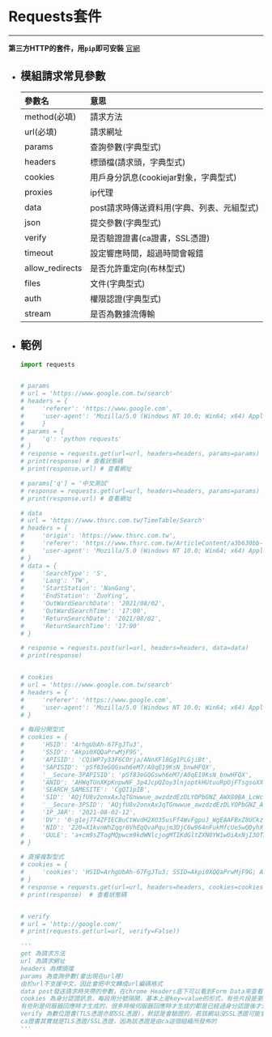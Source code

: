 # Requests套件
---

**第三方HTTP的套件，用`pip`即可安裝**
[官網](https://docs.python-requests.org/en/master/)

+ ## 模組請求常見參數
    | 參數名          | 意思                                       |
    | :-------------- | :----------------------------------------- |
    | method(必填)    | 請求方法                                   |
    | url(必填)       | 請求網址                                   |
    | params          | 查詢參數(字典型式)                         |
    | headers         | 標頭檔(請求頭，字典型式)                   |
    | cookies         | 用戶身分訊息(cookiejar對象，字典型式)      |
    | proxies         | ip代理                                     |
    | data            | post請求時傳送資料用(字典、列表、元組型式) |
    | json            | 提交參數(字典型式)                         |
    | verify          | 是否驗證證書(ca證書，SSL憑證)              |
    | timeout         | 設定響應時間，超過時間會報錯               |
    | allow_redirects | 是否允許重定向(布林型式)                   |
    | files           | 文件(字典型式)                             |
    | auth            | 權限認證(字典型式)                         |
    | stream          | 是否為數據流傳輸                           |

+ ## 範例
    ```python
    import requests


    # params
    # url = 'https://www.google.com.tw/search'
    # headers = {
    #     'referer': 'https://www.google.com',
    #     'user-agent': 'Mozilla/5.0 (Windows NT 10.0; Win64; x64) AppleWebKit/537.36 (KHTML, like Gecko) Chrome/92.0.4515.107 Safari/537.36'
    #     }
    # params = {
    #     'q': 'python requests'
    # }
    # response = requests.get(url=url, headers=headers, params=params)
    # print(response) # 查看狀態碼
    # print(response.url) # 查看網址

    # params['q'] = '中文測試'
    # response = requests.get(url=url, headers=headers, params=params)
    # print(response.url) # 查看網址

    # data
    # url = 'https://www.thsrc.com.tw/TimeTable/Search'
    # headers = {
    #     'origin': 'https://www.thsrc.com.tw',
    #     'referer': 'https://www.thsrc.com.tw/ArticleContent/a3b630bb-1066-4352-a1ef-58c7b4e8ef7c',
    #     'user-agent': 'Mozilla/5.0 (Windows NT 10.0; Win64; x64) AppleWebKit/537.36 (KHTML, like Gecko) Chrome/92.0.4515.107 Safari/537.36'
    # }
    # data = {
    #     'SearchType': 'S',
    #     'Lang': 'TW',
    #     'StartStation': 'NanGang',
    #     'EndStation': 'ZuoYing',
    #     'OutWardSearchDate': '2021/08/02',
    #     'OutWardSearchTime': '17:00',
    #     'ReturnSearchDate': '2021/08/02',
    #     'ReturnSearchTime': '17:00'
    # }

    # response = requests.post(url=url, headers=headers, data=data)
    # print(response)


    # cookies
    # url = 'https://www.google.com.tw/search'
    # headers = {
    #     'referer': 'https://www.google.com',
    #     'user-agent': 'Mozilla/5.0 (Windows NT 10.0; Win64; x64) AppleWebKit/537.36 (KHTML, like Gecko) Chrome/92.0.4515.107 Safari/537.36'
    # }

    # 每段分開型式
    # cookies = {
    #     'HSID': 'ArhgUbAh-67FgJTu3',
    #     'SSID': 'Akpi0XQQaPrwMjF9G',
    #     'APISID': 'CQiWP7y33F6COrja/ANnXFl8Gg1PLGjiBt',
    #     'SAPISID': 'pSf83eGQGswh6eM7/A0qE19KsN_bnwHFQX',
    #     '__Secure-3PAPISID': 'pSf83eGQGswh6eM7/A0qE19KsN_bnwHFQX',
    #     'ANID': 'AHWqTUnXKpKnpwNF_3p4JcpQZoy3lnjoptkHUtuuRpOjFTsgsoXXu14bxM1pUK5t',
    #     'SEARCH_SAMESITE': 'CgQI1pIB',
    #     'SID': 'AQjfU8v2onxAxJqTGnwwue_awzdzdEzDLYOPbGNZ_AWX80BA_LcWcOLL_-XEUt_2zGZaZw.',
    #     '__Secure-3PSID': 'AQjfU8v2onxAxJqTGnwwue_awzdzdEzDLYOPbGNZ_AWX80BAYRil6R8HjoE6Rj_YubV_uQ.',
    #     '1P_JAR': '2021-08-02-12',
    #     'DV': '0-g1ej7T4ZFIECBuCtWvdH2XO35usFf4WvFgpuJ_WgEAAFBxZ8UCkzF_fwAAALgHGACE7GREQQAAAA',
    #     'NID': '220=X1kvnWhZqqr6VhEqQvaPqujm3DjC6w964nFukMfcUe5wQDyhXktoWrZ1H9GP4HyXHbnEHRgfAc21efI5BA2YoP4hMZixD0U8F8PcdJhqXXRoX1Mr2vVS7OcVYD15DgclwKpd0u5d7LtdqmiDiaFGnFUSzSSVMqhKZuQpndTzO9ro6GbxJQt3STLinfV1DkkSBTDilGFgzkD6ueuzhHgVYak58UO1ONY9B9_teKEyUqEpYb3tOadv-ONYkZgbXE6gBmtUgme-Cqugj9CTdxmh08tdHavcPhWZpQDPPfSW',
    #     'UULE': 'a+cm9sZTogMQpwcm9kdWNlcjogMTIKdGltZXN0YW1wOiAxNjI3OTA4ODExMTk1MDAwCmxhdGxuZyB7CiAgbGF0aXR1ZGVfZTc6IDI1MDQ2MTAwMAogIGxvbmdpdHVkZV9lNzogMTIxNjEzNjg5Mwp9CnJhZGl1czogMTczNjAKcHJvdmVuYW5jZTogNgo'
    # }

    # 直接複製型式
    # cookies = {
    #     'cookies': 'HSID=ArhgUbAh-67FgJTu3; SSID=Akpi0XQQaPrwMjF9G; APISID=CQiWP7y33F6COrja/ANnXFl8Gg1PLGjiBt; SAPISID=pSf83eGQGswh6eM7/A0qE19KsN_bnwHFQX; __Secure-3PAPISID=pSf83eGQGswh6eM7/A0qE19KsN_bnwHFQX; ANID=AHWqTUnXKpKnpwNF_3p4JcpQZoy3lnjoptkHUtuuRpOjFTsgsoXXu14bxM1pUK5t; SEARCH_SAMESITE=CgQI1pIB; SID=AQjfU8v2onxAxJqTGnwwue_awzdzdEzDLYOPbGNZ_AWX80BA_LcWcOLL_-XEUt_2zGZaZw.; __Secure-3PSID=AQjfU8v2onxAxJqTGnwwue_awzdzdEzDLYOPbGNZ_AWX80BAYRil6R8HjoE6Rj_YubV_uQ.; 1P_JAR=2021-08-02-12; DV=0-g1ej7T4ZFIECBuCtWvdH2XO35usFf4WvFgpuJ_WgEAAFBxZ8UCkzF_fwAAALgHGACE7GREQQAAAA; NID=220=X1kvnWhZqqr6VhEqQvaPqujm3DjC6w964nFukMfcUe5wQDyhXktoWrZ1H9GP4HyXHbnEHRgfAc21efI5BA2YoP4hMZixD0U8F8PcdJhqXXRoX1Mr2vVS7OcVYD15DgclwKpd0u5d7LtdqmiDiaFGnFUSzSSVMqhKZuQpndTzO9ro6GbxJQt3STLinfV1DkkSBTDilGFgzkD6ueuzhHgVYak58UO1ONY9B9_teKEyUqEpYb3tOadv-ONYkZgbXE6gBmtUgme-Cqugj9CTdxmh08tdHavcPhWZpQDPPfSW; UULE=a+cm9sZTogMQpwcm9kdWNlcjogMTIKdGltZXN0YW1wOiAxNjI3OTA4ODExMTk1MDAwCmxhdGxuZyB7CiAgbGF0aXR1ZGVfZTc6IDI1MDQ2MTAwMAogIGxvbmdpdHVkZV9lNzogMTIxNjEzNjg5Mwp9CnJhZGl1czogMTczNjAKcHJvdmVuYW5jZTogNgo='
    # }
    # response = requests.get(url=url, headers=headers, cookies=cookies)
    # print(response)  # 查看狀態碼


    # verify
    # url = 'http://google.com/'
    # print(requests.get(url=url, verify=False))

    '''
    get 為請求方法
    url 為請求網址
    headers 為標頭擋
    params 為查詢參數(會出現在url裡)
    由於url不支援中文，因此會把中文轉成url編碼格式
    data post發送請求時夾帶的參數，在chrome Headers底下可以看到Form Data來查看傳遞的參數
    cookies 為身分認證訊息，每段用分號隔開，基本上是key=value的形式，有些片段是瀏覽器自動生成的，
    有些則是伺服器回應時才生成的，很多時候伺服器回應時才生成的都是已經過身分認證後才決定要給的
    verify 為數位證書(TLS憑證亦即SSL憑證)，默認是會驗證的，若該網站沒SSL憑證可能會出現報錯
    ca證書其實就是TLS憑證/SSL憑證，因為該憑證是由ca這個組織所發佈的
    '''
    ```